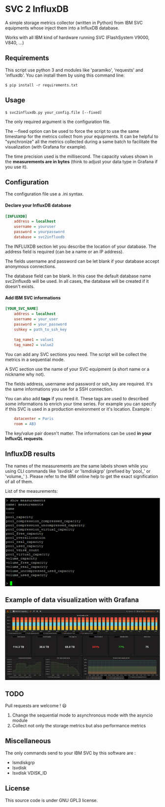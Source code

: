 # SVC 2 InfluxDB

A simple storage metrics collector (written in Python) from IBM SVC equipments whose inject them into a InfluxDB database.

Works with all IBM kind of hardware running SVC (FlashSystem V9000, V840, ...)

## Requirements

This script use python 3 and modules like 'paramiko', 'requests' and 'influxdb'. You can install them by using this command line:

`$ pip install -r requirements.txt`

## Usage

`$ svc2influxdb.py your_config.file [--fixed]`

The only required argument is the configuration file.

The --fixed option can be used to force the script to use the same timestamp for the metrics collect from your equipments. It can be helpful to "synchronize" all the metrics collected during a same batch to facilitate the visualization (with Grafana for example).

The time precision used is the millisecond.
The capacity values shown in the __measurements are in bytes__ (think to adjust your data type in Grafana if you use it).


## Configuration

The configuration file use a .ini syntax.

#### Declare your InfluxDB database

```ini
[INFLUXDB]
    address = localhost
    username = youruser
    password = yourpassword
    database = svc2influxdb
```

The INFLUXDB section let you describe the location of your database. The address field is required (can be a name or an IP address).

The fields username and password can be let blank if your database accept anonymous connections.

The database field can be blank. In this case the default database name svc2influxdb will be used. In all cases, the database will be created if it doesn't exists.

#### Add IBM SVC informations

```ini
[YOUR_SVC_NAME]
    address = localhost
    username = your_user
    password = your_password
    sshkey = path_to_ssh_key

    tag_name1 = value1
    tag_name2 = value2
```

You can add any SVC sections you need. The script will be collect the metrics in a sequential mode.

A SVC section use the name of your SVC equipment (a short name or a nickname why not).

The fields address, username and password or ssh_key are required. It's the same informations you use for a SSH connection.

You can also add __tags__ if you need it. These tags are used to described some informations to enrich your time series. For example you can specify if this SVC is used in a production environment or it's location. Example :

```ini
    datacenter = Paris
    room = AB3
```

The key/value pair doesn't matter.
The informations can be used __in your InfluxQL requests__.

## InfluxDB results

The names of the measurements are the same labels shown while you using CLI commands like 'lsvdisk' or 'lsmdiskgrp' (prefixed by 'pool_' or 'volume_' ). Please refer to the IBM online help to get the exact signification of all of them.

List of the measurements:

![List of measurements](images/measurements.png)

## Example of data visualization with Grafana

![Example of visualization with Grafana](images/grafana_example.png)

## TODO

Pull requests are welcome ! :smiley:

1. Change the sequential mode to asynchronous mode with the asyncio module
2. Collect not only the storage metrics but also performance metrics

## Miscellaneous

The only commands send to your IBM SVC by this software are :
* lsmdiskgrp
* lsvdisk
* lsvdisk VDISK_ID

## License

This source code is under GNU GPL3 license.
